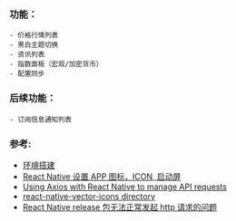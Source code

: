### 功能：
    - 价格行情列表
    - 黑白主题切换
    - 资讯列表
    - 指数面板（宏观/加密货币）
    - 配置同步

### 后续功能：
    - 订阅信息通知列表

### 参考:
- [环境搭建](https://reactnative.cn/docs/environment-setup)
- [React Native 设置 APP 图标，ICON, 启动屏](https://juejin.cn/post/7195415285594062903)
- [Using Axios with React Native to manage API requests](https://blog.logrocket.com/using-axios-react-native-manage-api-requests/)
- [react-native-vector-icons directory](https://oblador.github.io/react-native-vector-icons/)
- [React Native release 包无法正常发起 http 请求的问题](https://blog.csdn.net/z372574152/article/details/105100524)
